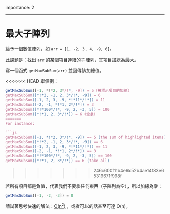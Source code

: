 importance: 2

---

# 最大子陣列

給予一個數值陣列，如 `arr = [1, -2, 3, 4, -9, 6]`。

此課題是：找出 `arr` 的某個項目連續的子陣列，其項目加總為最大。

寫一個函式 `getMaxSubSum(arr)` 並回傳該加總值。

<<<<<<< HEAD
舉個例：

```js
getMaxSubSum([-1, *!*2, 3*/!*, -9]) = 5（被標示項目的加總）
getMaxSubSum([*!*2, -1, 2, 3*/!*, -9]) = 6
getMaxSubSum([-1, 2, 3, -9, *!*11*/!*]) = 11
getMaxSubSum([-2, -1, *!*1, 2*/!*]) = 3
getMaxSubSum([*!*100*/!*, -9, 2, -3, 5]) = 100
getMaxSubSum([*!*1, 2, 3*/!*]) = 6（全拿）
=======
For instance:

```js
getMaxSubSum([-1, *!*2, 3*/!*, -9]) == 5 (the sum of highlighted items)
getMaxSubSum([*!*2, -1, 2, 3*/!*, -9]) == 6
getMaxSubSum([-1, 2, 3, -9, *!*11*/!*]) == 11
getMaxSubSum([-2, -1, *!*1, 2*/!*]) == 3
getMaxSubSum([*!*100*/!*, -9, 2, -3, 5]) == 100
getMaxSubSum([*!*1, 2, 3*/!*]) == 6 (take all)
```
>>>>>>> 246c600f11b4e6c52b4ae14f83e65319671f998f

若所有項目都是負值，代表我們不要拿任何東西（子陣列為空），所以加總為零：

```js
getMaxSubSum([-1, -2, -3]) = 0
```

請試著思考快速的解法：[O(n<sup>2</sup>)](https://en.wikipedia.org/wiki/Big_O_notation) ，或者可以的話甚至可達 O(n)。

